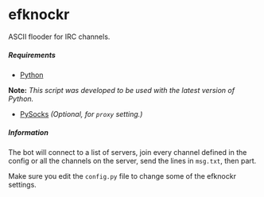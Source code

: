 # efknockr
ASCII flooder for IRC channels.

##### Requirements
* [Python](https://www.python.org/downloads/)

**Note:** *This script was developed to be used with the latest version of Python.*

* [PySocks](https://pypi.python.org/pypi/PySocks) *(Optional, for `proxy` setting.)*

##### Information
The bot will connect to a list of servers, join every channel defined in the config or all the channels on the server, send the lines in `msg.txt`, then part.

Make sure you edit the `config.py` file to change some of the efknockr settings.
